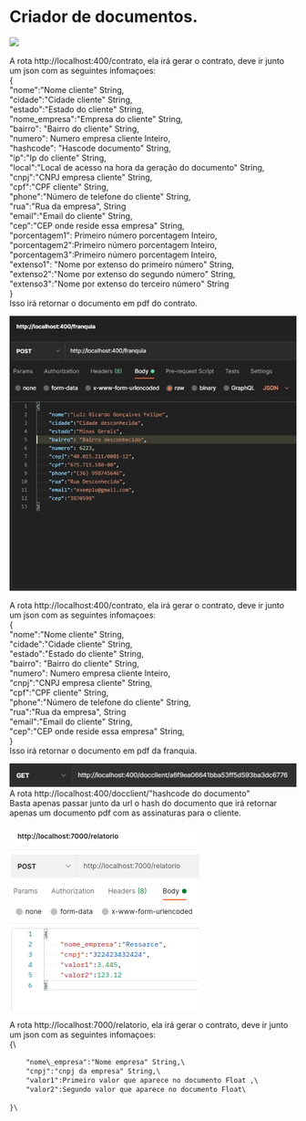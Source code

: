 Criador de documentos.
======================

![](./images/Sem%20título.png)

A rota http://localhost:400/contrato, ela irá gerar o contrato, deve ir
junto um json com as seguintes infomaçoes:\
    {\
        "nome":"Nome cliente" String,\
        "cidade":"Cidade cliente" String,\
        "estado":"Estado do cliente" String,\
        "nome\_empresa":"Empresa do cliente" String,\
        "bairro": "Bairro do cliente" String,\
        "numero": Numero empresa cliente Inteiro,\
        "hashcode": "Hascode documento" String,\
        "ip":"Ip do cliente" String,\
        "local":"Local de acesso na hora da geração do documento" String,\
        "cnpj":"CNPJ empresa cliente" String,\
        "cpf":"CPF cliente" String,\
        "phone":"Número de telefone do cliente" String,\
        "rua":"Rua da empresa", String\
        "email":"Email do cliente" String,\
        "cep":"CEP onde reside essa empresa" String,\
        "porcentagem1": Primeiro número porcentagem Inteiro,\
        "porcentagem2":Primeiro número porcentagem Inteiro,\
        "porcentagem3":Primeiro número porcentagem Inteiro,\
        "extenso1": "Nome por extenso do primeiro número" String,\
        "extenso2":"Nome por extenso do segundo número" String,\
        "extenso3":"Nome por extenso do terceiro número" String\
    }\
    Isso irá retornar o documento em pdf do contrato.

![](./images/Sem%20tw.jpg)

A rota http://localhost:400/contrato, ela irá gerar o contrato, deve ir
junto um json com as seguintes infomaçoes:\
    {\
        "nome":"Nome cliente" String,\
        "cidade":"Cidade cliente" String,\
        "estado":"Estado do cliente" String,\
        "bairro": "Bairro do cliente" String,\
        "numero": Numero empresa cliente Inteiro,\
        "cnpj":"CNPJ empresa cliente" String,\
        "cpf":"CPF cliente" String,\
        "phone":"Número de telefone do cliente" String,\
        "rua":"Rua da empresa", String\
        "email":"Email do cliente" String,\
        "cep":"CEP onde reside essa empresa" String,\
    }\
    Isso irá retornar o documento em pdf da franquia.

![](./images/get.png) \
A rota http://localhost:400/docclient/"hashcode do documento"\
Basta apenas passar junto da url o hash do documento que irá retornar
apenas um documento pdf com as assinaturas para o cliente.


![](./images/relatorio.png)

A rota http://localhost:7000/relatorio, ela irá gerar o contrato, deve ir
junto um json com as seguintes infomaçoes:\
    {\

        "nome\_empresa":"Nome empresa" String,\
        "cnpj":"cnpj da empresa" String,\
        "valor1":Primeiro valor que aparece no documento Float ,\
        "valor2":Segundo valor que aparece no documento Float\

    }\